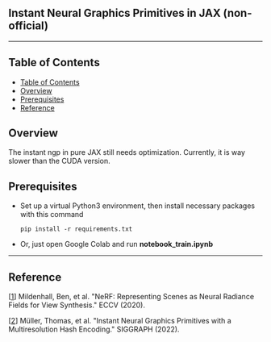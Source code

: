 ## Instant Neural Graphics Primitives in JAX (non-official)
---
## Table of Contents
- [Table of Contents](#table-of-contents)
- [Overview](#overview)
- [Prerequisites](#Prerequisites)
- [Reference](#reference)

## Overview
The instant ngp in pure JAX still needs optimization. Currently, it is way slower than the CUDA version. 


## Prerequisites
 - Set up a virtual Python3 environment, then install necessary packages with this command
   ```Shell
   pip install -r requirements.txt
   ```
 - Or, just open Google Colab and run **notebook_train.ipynb** 
---
## Reference
[[1]] Mildenhall, Ben, et al. "NeRF: Representing Scenes as Neural Radiance Fields for View Synthesis." ECCV (2020).

[1]: https://arxiv.org/abs/2003.08934 "NeRF"

[[2]] Müller, Thomas, et al. "Instant Neural Graphics Primitives with a Multiresolution Hash Encoding." SIGGRAPH (2022).

[2]: https://nvlabs.github.io/instant-ngp/assets/mueller2022instant.pdf "NGP"

